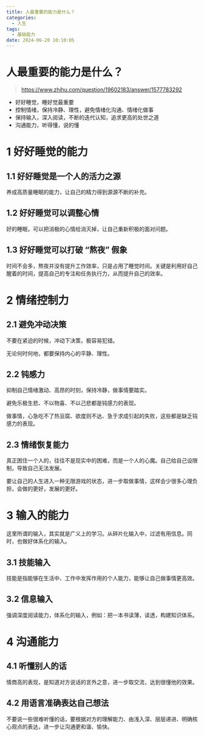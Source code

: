 ```yaml
---
title: ​人最重要的能力是什么？
categories:
  - 人生
tags:
  - 基础能力
date: 2024-06-20 10:10:05
---
```


​人最重要的能力是什么？
===
> https://www.zhihu.com/question/19602183/answer/1577783292

* 好好睡觉，睡好觉最重要
* 控制情绪，保持冷静、理性，避免情绪化沟通、情绪化做事
* 保持输入，深入阅读，不断的迭代认知，追求更高的处世之道
* 沟通能力，听得懂，说的懂

# 1 好好睡觉的能力

## 1.1 好好睡觉是一个人的活力之源

养成高质量睡眠的能力，让自己的精力得到源源不断的补充。

## 1.2 好好睡觉可以调整心情

好的睡眠，可以把消极的心情给消灭掉，让自己重新积极的面对问题。

## 1.3 好好睡觉可以打破 “熬夜” 假象

时间不会多，熬夜并没有提升工作效率，只是占用了睡觉时间。关键是利用好自己醒着的时间，提高自己的专注和任务执行力，从而提升自己的效率。

# 2 情绪控制力

## 2.1 避免冲动决策

不要在紧迫的时候，冲动下决策，极容易犯错。

无论何时何地，都要保持内心的平静、理性。


## 2.2 钝感力

抑制自己情绪激动、高昂的时刻，保持冷静，做事情要踏实。

避免乐极生悲、不以物喜、不以己悲都是钝感力的表现。

做事情，心急吃不了热豆腐、欲度则不达、急于求成引起的失败，这些都是缺乏钝感力的表现。

## 2.3 情绪恢复能力

​真正困住一个人的，往往不是现实中的困难，而是一个人的心魔。自己给自己设限制，导致自己无法发展。

要让自己的人生进入一种无限游戏的状态，进一步取做事情，这样会少很多心理负担，会做的更好，发展的更好。


# 3 输入的能力
​这里所谓的输入，其实就是广义上的学习。从碎片化输入中，过滤有用信息。同时，也做好体系化的输入。


## 3.1 技能输入

技能是指能够在生活中、工作中发挥作用的个人能力，能够让自己做事情更高效。


## 3.2 信息输入

强调深度阅读能力，体系化的输入，例如：把一本书读薄，读透，构建知识体系。

# 4 沟通能力

## 4.1 听懂别人的话

情商高的表现，是知道对方说话的言外之意，进一步取交流，达到很懂他的效果。

## 4.2 用语言准确表达自己想法

不要说一些很难听懂的话，要根据对方的理解能力、由浅入深、层层递进、明确核心观点的表达，进一步让沟通更和谐、愉快。




